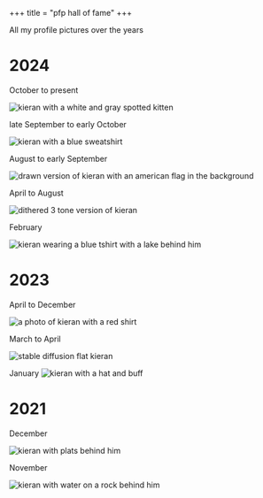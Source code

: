 +++
title = "pfp hall of fame"
+++

All my profile pictures over the years

# 2024

October to present

![kieran with a white and gray spotted kitten](/pfps/current.jpg)

late September to early October

![kieran with a blue sweatshirt](/pfps/blue-sweatshirt.jpg)

August to early September

![drawn version of kieran with an american flag in the background](/pfps/flag.jpg)

April to August

![dithered 3 tone version of kieran](/pfps/dithered.jpg)

February

![kieran wearing a blue tshirt with a lake behind him](/pfps/lake.jpg)

# 2023

April to December

![a photo of kieran with a red shirt](/pfps/red.jpg)

March to April

![stable diffusion flat kieran](/pfps/flat.jpg)

January
![kieran with a hat and buff](/pfps/hat.jpg)

# 2021

December

![kieran with plats behind him](/pfps/plants.jpg)

November

![kieran with water on a rock behind him](/pfps/waterfall.jpg)
